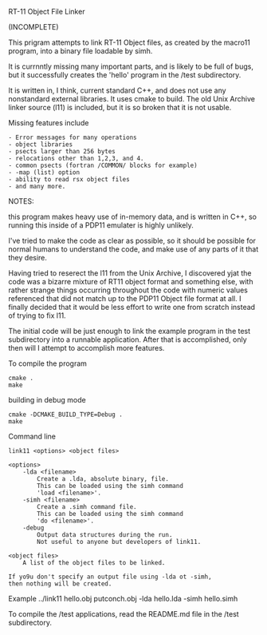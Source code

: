 RT-11 Object File Linker

(INCOMPLETE)


This prigram attempts to link RT-11 Object files, as created by the
macro11 program, into a binary file loadable by simh.

It is currnntly missing many important parts, and is likely to be
full of bugs, but it successfully creates the 'hello' program in
the /test subdirectory.

It is written in, I think, current standard C++, and does not use
any nonstandard external libraries. It uses cmake to build.
The old Unix Archive linker source (l11) is included, but it is so
broken that it is not usable.

Missing features include

	- Error messages for many operations
	- object libraries
	- psects larger than 256 bytes
	- relocations other than 1,2,3, and 4.
	- common psects (fortran /COMMON/ blocks for example)
	- -map (list) option
	- ability to read rsx object files
	- and many more.

NOTES:

this program makes heavy use of in-memory data, and is written in C++,
so running this inside of a PDP11 emulater is highly unlikely.

I've tried to make the code as clear as possible, so it should be
possible for normal humans to understand the code, and make use of any
parts of it that they desire.

Having tried to reserect the l11 from the Unix Archive, I discovered
yjat the code was a bizarre mixture of RT11 object format and something
 else, with rather strange things occurring throughout the code with
numeric values referenced that did not match up to the PDP11 Object
file format at all. I finally decided that it would be less effort to
write one from scratch instead of trying to fix l11.

The initial code will be just enough to link the example program in
the test subdirectory into a runnable application. After that is 
accomplished, only then will I attempt to accomplish more features.



To compile the program

	cmake .
	make

building in debug mode

	cmake -DCMAKE_BUILD_TYPE=Debug .
	make

Command line

	link11 <options> <object files>

	<options>
		-lda <filename>
			Create a .lda, absolute binary, file.
			This can be loaded using the simh command
			'load <filename>'.
		-simh <filename>
			Create a .simh command file.
			This can be loaded using the simh command
			'do <filename>'.
		-debug
			Output data structures during the run.
			Not useful to anyone but developers of link11.

	<object files>
		A list of the object files to be linked.

	If yo9u don't specify an output file using -lda ot -simh,
	then nothing will be created.

Example
	../link11 hello.obj putconch.obj -lda hello.lda -simh hello.simh

To compile the /test applications, read the README.md file in the /test
subdirectory.

